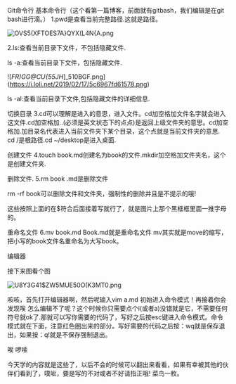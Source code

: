  Git命令行
基本命令行（这个看第一篇博客，前面就有gitbash，我们编辑是在git bash进行滴。）
1.pwd是查看当前完整路径.这就是路径。

![OVS5(XFTOES7A}QYX(L4N{A.png](https://i.loli.net/2019/02/17/5c6964ff4f63d.png)

2.ls:查看当前目录下文件，不包括隐藏文件.

ls -a:查看当前目录下文件，包括隐藏文件.

![_FR)GG@CU{55JH_]_510BGF.png](https://i.loli.net/2019/02/17/5c6967fd61578.png)

ls -al:查看当前目录下文件,包括隐藏文件的详细信息.


切换目录
3.cd可以理解是进入的意思，进入文件。cd加空格加文件名字就会进入这文件.cd加空格加..(必须是英文状态下的点点)是返回上级文件夹的意思。cd加空格加.加目录名代表进入当前文件夹下某个目录，这个点就是当前文件夹的意思. cd /是根路径.cd ~/desktop是进入桌面.


创建文件
4.touch book.md创建名为book的文件.mkdir加空格加文件夹名，这个是创建文件夹.


删除文件.
5.rm book .md是删除文件

rm -rf book可以删除文件和文件夹，强制性的删除并且是不提示的哦!

这些按照上面的在$符合后面接着写就行了，就是图片上那个黑框框里面一推字母的。


重命名文件
6.mv book.md Book.md就是重命名文件 mv其实就是move的缩写，把小写的book文件名重命名为大写book。

编辑器

接下来图看个图

![U8Y3G41$ZW5MUE50O(K3MT0.png](https://i.loli.net/2019/02/17/5c6965e3c2dc8.png)


咳咳，首先打开编辑器啊，然后呢输入vim a.md 初始进入命令模式！再接着你会发现唉 怎么编辑不了呢？这个时候你只需要点个i(或者a)没错就是它，不需要任何符号就ok了.那就可以写你需要的代码了，写好之后按esc键进入命令模式。命令模式就在下面，注意红色圈出来的部分。写好需要的代码之后按：wq就是保存退出，如果按：q!就是不保存强制退出。

唉 啰嗦

今天学的内容就是这些了，以后不会的时候可以翻出来看看，如果有幸被其他的伙伴们看到了，噗呲，要是写的不对或者不好请指正哦! 菜鸟一枚。